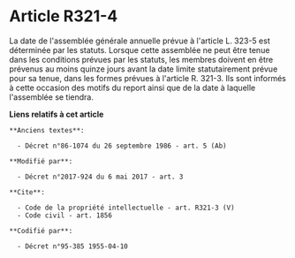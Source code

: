# Article R321-4

La date de l'assemblée générale annuelle prévue à l'article L. 323-5 est déterminée par les statuts. Lorsque cette assemblée
ne peut être tenue dans les conditions prévues par les statuts, les membres doivent en être prévenus au moins quinze jours
avant la date limite statutairement prévue pour sa tenue, dans les formes prévues à l'article R. 321-3. Ils sont informés à
cette occasion des motifs du report ainsi que de la date à laquelle l'assemblée se tiendra.

**Liens relatifs à cet article**

	**Anciens textes**:

	  - Décret n°86-1074 du 26 septembre 1986 - art. 5 (Ab)

	**Modifié par**:

	  - Décret n°2017-924 du 6 mai 2017 - art. 3

	**Cite**:

	  - Code de la propriété intellectuelle - art. R321-3 (V)
	  - Code civil - art. 1856

	**Codifié par**:

	  - Décret n°95-385 1955-04-10
